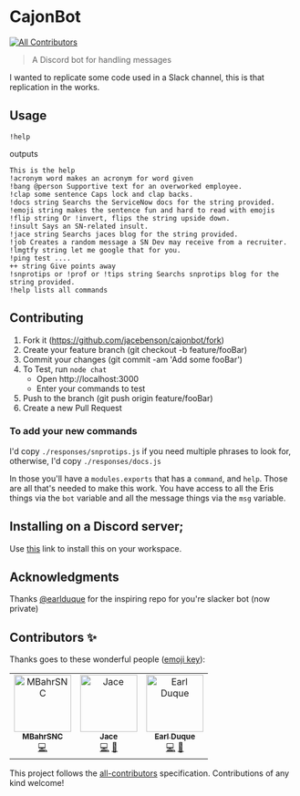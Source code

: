 # CajonBot 
[![All Contributors](https://img.shields.io/badge/all_contributors-3-orange.svg?style=flat-square)](#contributors)

> A Discord bot for handling messages

I wanted to replicate some code used in a Slack channel, this is that replication in the works.

## Usage

```
!help
```

outputs

```
This is the help
!acronym word makes an acronym for word given
!bang @person Supportive text for an overworked employee.
!clap some sentence Caps lock and clap backs.
!docs string Searchs the ServiceNow docs for the string provided.
!emoji string makes the sentence fun and hard to read with emojis
!flip string Or !invert, flips the string upside down.
!insult Says an SN-related insult.
!jace string Searchs jaces blog for the string provided.
!job Creates a random message a SN Dev may receive from a recruiter.
!lmgtfy string let me google that for you.
!ping test ....
++ string Give points away
!snprotips or !prof or !tips string Searchs snprotips blog for the string provided.
!help lists all commands
```

## Contributing

1. Fork it (https://github.com/jacebenson/cajonbot/fork)
1. Create your feature branch (git checkout -b feature/fooBar)
1. Commit your changes (git commit -am 'Add some fooBar')
1. To Test, run `node chat` 
   - Open http://localhost:3000
   - Enter your commands to test
1. Push to the branch (git push origin feature/fooBar)
1. Create a new Pull Request

### To add your new commands
I'd copy `./responses/snprotips.js` if you need multiple phrases to look for, otherwise, I'd copy `./responses/docs.js`

In those you'll have a `modules.exports` that has a `command`, and `help`.  Those are all that's needed to make this work.  You have access to all the Eris things via the `bot` variable and all the message things via the `msg` variable.

## Installing on a Discord server;

Use [this](https://discordapp.com/oauth2/authorize?&client_id=490235035627028511&scope=bot&permissions=0) link to install this on your workspace.

## Acknowledgments

Thanks [@earlduque](https://github.com/earlduque) for the inspiring repo for you're slacker bot (now private)

## Contributors ✨

Thanks goes to these wonderful people ([emoji key](https://allcontributors.org/docs/en/emoji-key)):

<!-- ALL-CONTRIBUTORS-LIST:START - Do not remove or modify this section -->
<!-- prettier-ignore -->
<table>
  <tr>
    <td align="center"><a href="https://github.com/MBahrSNC"><img src="https://avatars2.githubusercontent.com/u/9096072?v=4" width="100px;" alt="MBahrSNC"/><br /><sub><b>MBahrSNC</b></sub></a><br /><a href="https://github.com/jacebenson/cajunbot/commits?author=MBahrSNC" title="Code">💻</a></td>
    <td align="center"><a href="https://blog.jace.pro"><img src="https://avatars3.githubusercontent.com/u/638764?v=4" width="100px;" alt="Jace"/><br /><sub><b>Jace</b></sub></a><br /><a href="https://github.com/jacebenson/cajunbot/commits?author=jacebenson" title="Code">💻</a> <a href="#ideas-jacebenson" title="Ideas, Planning, & Feedback">🤔</a></td>
    <td align="center"><a href="https://github.com/earlduque"><img src="https://avatars1.githubusercontent.com/u/31702109?v=4" width="100px;" alt="Earl Duque"/><br /><sub><b>Earl Duque</b></sub></a><br /><a href="https://github.com/jacebenson/cajunbot/commits?author=earlduque" title="Code">💻</a> <a href="#ideas-earlduque" title="Ideas, Planning, & Feedback">🤔</a></td>
  </tr>
</table>

<!-- ALL-CONTRIBUTORS-LIST:END -->

This project follows the [all-contributors](https://github.com/all-contributors/all-contributors) specification. Contributions of any kind welcome!

